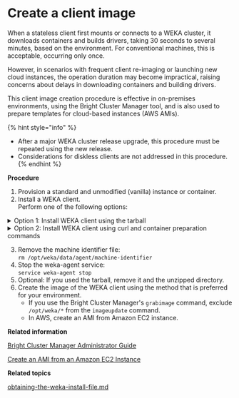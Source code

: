 # Create a client image

When a stateless client first mounts or connects to a WEKA cluster, it downloads containers and builds drivers, taking 30 seconds to several minutes, based on the environment. For conventional machines, this is acceptable, occurring only once.

However, in scenarios with frequent client re-imaging or launching new cloud instances, the operation duration may become impractical, raising concerns about delays in downloading containers and building drivers.

This client image creation procedure is effective in on-premises environments, using the Bright Cluster Manager tool, and is also used to prepare templates for cloud-based instances (AWS AMIs).&#x20;

{% hint style="info" %}
* After a major WEKA cluster release upgrade, this procedure must be repeated using the new release.
* Considerations for diskless clients are not addressed in this procedure.
{% endhint %}

**Procedure**

1. Provision a standard and unmodified (vanilla) instance or container.
2. Install a WEKA client. \
   Perform one of the following options:

<details>

<summary>Option 1: Install WEKA client using the tarball</summary>

1. Download and untar the WEKA tarball (same as used for backend installation).
2. Open the `install.sh` and comment out the `weka local start` command.
3. Run `./install.sh`
4. Remove the default client container:\
   `weka local rm default --force`

</details>

<details>

<summary>Option 2: Install WEKA client using curl and container preparation commands</summary>

1. Installa a WEKA client: \
   `curl http://<backendserverip>:14000/dist/v1/install | sh`
2. Download and set the current version of WEKA from the backend:\
   `weka version get <current version>`\
   `weka version set <current version>`
3. Setup the client and prepare the drivers: \
   `weka local setup client --no-start`\
   `weka version prepare <current version>`

</details>

3. Remove the machine identifier file:\
   `rm /opt/weka/data/agent/machine-identifier`
4. Stop the weka-agent service:\
   `service weka-agent stop`
5. Optional: If you used the tarball, remove it and the unzipped directory.
6. Create the image of the WEKA client using the method that is preferred for your environment.
   * If you use the Bright Cluster Manager's `grabimage` command, exclude `/opt/weka/*` from the `imageupdate` command.
   * In AWS, create an AMI from Amazon EC2 instance.

**Related information**

[Bright Cluster Manager Administrator Guide](https://docs.nvidia.com/bright-cluster-manager/archives/6.0-admin-manual.pdf)

[Create an AMI from an Amazon EC2 Instance](https://docs.aws.amazon.com/toolkit-for-visual-studio/latest/user-guide/tkv-create-ami-from-instance.html)



**Related topics**

[obtaining-the-weka-install-file.md](../install/bare-metal/obtaining-the-weka-install-file.md "mention")
